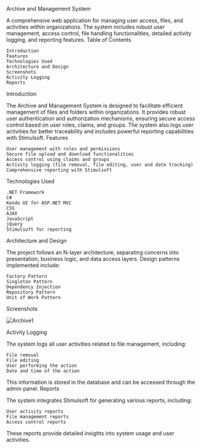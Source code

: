 Archive and Management System

A comprehensive web application for managing user access, files, and activities within organizations. The system includes robust user management, access control, file handling functionalities, detailed activity logging, and reporting features.
Table of Contents

    Introduction
    Features
    Technologies Used
    Architecture and Design
    Screenshots
    Activity Logging
    Reports
    

Introduction

The Archive and Management System is designed to facilitate efficient management of files and folders within organizations. It provides robust user authentication and authorization mechanisms, ensuring secure access control based on user roles, claims, and groups. The system also logs user activities for better traceability and includes powerful reporting capabilities with Stimulsoft.
Features

    User management with roles and permissions
    Secure file upload and download functionalities
    Access control using claims and groups
    Activity logging (file removal, file editing, user and date tracking)
    Comprehensive reporting with Stimulsoft

Technologies Used

    .NET Framework
    C#
    Kendo UI for ASP.NET MVC
    CSS
    AJAX
    JavaScript
    jQuery
    Stimulsoft for reporting

Architecture and Design

The project follows an N-layer architecture, separating concerns into presentation, business logic, and data access layers. Design patterns implemented include:

    Factory Pattern
    Singleton Pattern
    Dependency Injection
    Repository Pattern
    Unit of Work Pattern

Screenshots

![Archive1](https://github.com/YaldaAHM/Archive_.Net_MVC/assets/169922419/32bada08-d04d-47c6-a7b9-b350aa65405c)


Activity Logging

The system logs all user activities related to file management, including:

    File removal
    File editing
    User performing the action
    Date and time of the action

This information is stored in the database and can be accessed through the admin panel.
Reports

The system integrates Stimulsoft for generating various reports, including:

    User activity reports
    File management reports
    Access control reports

These reports provide detailed insights into system usage and user activities.
